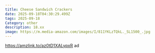 ```yaml
---
title: Cheese Sandwich Crackers
date: 2025-09-18T04:30:29.499Z
tags: 2025-09-18
Category: other
description: 18.xx
image: https://m.media-amazon.com/images/I/811YKLzTQkL._SL1500_.jpg
---
```

https://amzlink.to/az0tD1XALypxR ad